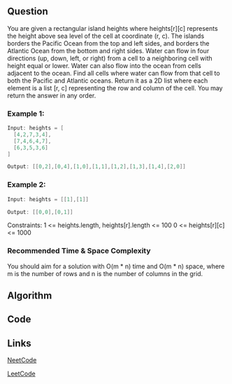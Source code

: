 ## Question
You are given a rectangular island heights where heights[r][c] represents the height above sea level of the cell at coordinate (r, c).
The islands borders the Pacific Ocean from the top and left sides, and borders the Atlantic Ocean from the bottom and right sides.
Water can flow in four directions (up, down, left, or right) from a cell to a neighboring cell with height equal or lower. Water can also flow into the ocean from cells adjacent to the ocean.
Find all cells where water can flow from that cell to both the Pacific and Atlantic oceans. Return it as a 2D list where each element is a list [r, c] representing the row and column of the cell. You may return the answer in any order.
### Example 1:



```java
Input: heights = [
  [4,2,7,3,4],
  [7,4,6,4,7],
  [6,3,5,3,6]
]

Output: [[0,2],[0,4],[1,0],[1,1],[1,2],[1,3],[1,4],[2,0]]

```
### Example 2:


```java
Input: heights = [[1],[1]]

Output: [[0,0],[0,1]]

```
Constraints:
1 <= heights.length, heights[r].length <= 100
0 <= heights[r][c] <= 1000


### Recommended Time & Space Complexity

You should aim for a solution with O(m * n) time and O(m * n) space, where m is the number of rows and n is the number of columns in the grid.





## Algorithm

## Code

## Links

[NeetCode](https://neetcode.io/problems/pacific-atlantic-water-flow)

[LeetCode](https://leetcode.com/problems/pacific-atlantic-water-flow)
